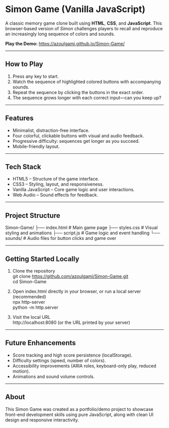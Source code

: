 # Simon Game (Vanilla JavaScript)

A classic memory game clone built using **HTML**, **CSS**, and **JavaScript**. This browser-based version of *Simon* challenges players to recall and reproduce an increasingly long sequence of colors and sounds.

**Play the Demo:** https://azoulgami.github.io/Simon-Game/

---

## How to Play
1. Press any key to start.
2. Watch the sequence of highlighted colored buttons with accompanying sounds.
3. Repeat the sequence by clicking the buttons in the exact order.
4. The sequence grows longer with each correct input—can you keep up?

---

## Features
- Minimalist, distraction-free interface.
- Four colorful, clickable buttons with visual and audio feedback.
- Progressive difficulty: sequences get longer as you succeed.
- Mobile-friendly layout.

---

## Tech Stack
- HTML5 – Structure of the game interface.
- CSS3 – Styling, layout, and responsiveness.
- Vanilla JavaScript – Core game logic and user interactions.
- Web Audio – Sound effects for feedback.

---

## Project Structure
Simon-Game/
├── index.html       # Main game page
├── styles.css       # Visual styling and animations
├── script.js        # Game logic and event handling
└── sounds/          # Audio files for button clicks and game over

---

## Getting Started Locally

1) Clone the repository  
   git clone https://github.com/azoulgami/Simon-Game.git  
   cd Simon-Game

2) Open index.html directly in your browser, or run a local server (recommended)  
   npx http-server  
   python -m http.server

3) Visit the local URL  
   http://localhost:8080  (or the URL printed by your server)

---

## Future Enhancements
- Score tracking and high score persistence (localStorage).
- Difficulty settings (speed, number of colors).
- Accessibility improvements (ARIA roles, keyboard-only play, reduced motion).
- Animations and sound volume controls.

---

## About
This Simon Game was created as a portfolio/demo project to showcase front-end development skills using pure JavaScript, along with clean UI design and responsive interactivity.
